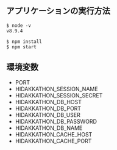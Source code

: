 ## アプリケーションの実行方法
```
$ node -v
v8.9.4

$ npm install
$ npm start
```

## 環境変数
- PORT
- HIDAKKATHON_SESSION_NAME
- HIDAKKATHON_SESSION_SECRET
- HIDAKKATHON_DB_HOST
- HIDAKKATHON_DB_PORT
- HIDAKKATHON_DB_USER
- HIDAKKATHON_DB_PASSWORD
- HIDAKKATHON_DB_NAME
- HIDAKKATHON_CACHE_HOST
- HIDAKKATHON_CACHE_PORT
